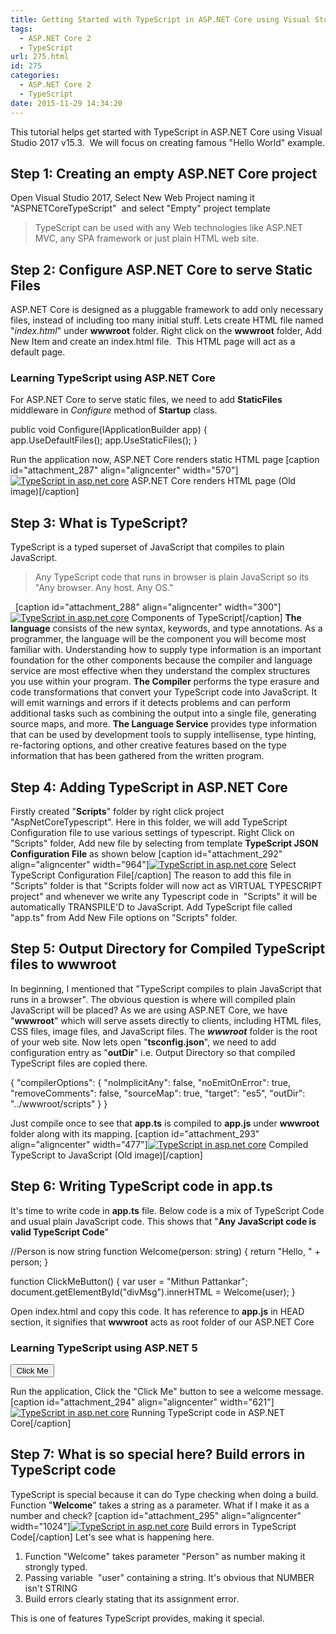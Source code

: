 ```yaml
---
title: Getting Started with TypeScript in ASP.NET Core using Visual Studio
tags:
  - ASP.NET Core 2
  - TypeScript
url: 275.html
id: 275
categories:
  - ASP.NET Core 2
  - TypeScript
date: 2015-11-29 14:34:20
---
```


This tutorial helps get started with TypeScript in ASP.NET Core using Visual Studio 2017 v15.3.  We will focus on creating famous "Hello World" example.

Step 1: Creating an empty ASP.NET Core project
----------------------------------------------

Open Visual Studio 2017, Select New Web Project naming it "ASPNETCoreTypeScript"  and select "Empty" project template

> TypeScript can be used with any Web technologies like ASP.NET MVC, any SPA framework or just plain HTML web site.

Step 2: Configure ASP.NET Core to serve Static Files
----------------------------------------------------

ASP.NET Core is designed as a pluggable framework to add only necessary files, instead of including too many initial stuff. Lets create HTML file named "_index.html_" under **wwwroot** folder. Right click on the **wwwroot** folder, Add New Item and create an index.html file.  This HTML page will act as a default page.

<!DOCTYPE html>
<html>
<head>
    <meta charset="utf-8" />
    <title>ASP.NET Core TypeScript</title>
</head>
<body>
    <h3>Learning TypeScript using ASP.NET Core</h3>
</body>
</html>

For ASP.NET Core to serve static files, we need to add **StaticFiles** middleware in _Configure_ method of **Startup** class.

public void Configure(IApplicationBuilder app)
        {            
            app.UseDefaultFiles();
            app.UseStaticFiles();
        }

Run the application now, ASP.NET Core renders static HTML page \[caption id="attachment_287" align="aligncenter" width="570"\][![TypeScript in asp.net core](http://www.mithunvp.com/wp-content/uploads/2015/11/fourth.jpg)](http://www.mithunvp.com/wp-content/uploads/2015/11/fourth.jpg) ASP.NET Core renders HTML page (Old image)\[/caption\]

Step 3: What is TypeScript?
---------------------------

TypeScript is a typed superset of JavaScript that compiles to plain JavaScript.

> Any TypeScript code that runs in browser is plain JavaScript so its "Any browser. Any host. Any OS."

  \[caption id="attachment_288" align="aligncenter" width="300"\][![TypeScript in asp.net core](http://www.mithunvp.com/wp-content/uploads/2015/11/five-300x281.jpg)](http://www.mithunvp.com/wp-content/uploads/2015/11/five.jpg) Components of TypeScript\[/caption\] **The language** consists of the new syntax, keywords, and type annotations. As a programmer, the language will be the component you will become most familiar with. Understanding how to supply type information is an important foundation for the other components because the compiler and language service are most effective when they understand the complex structures you use within your program. **The Compiler** performs the type erasure and code transformations that convert your TypeScript code into JavaScript. It will emit warnings and errors if it detects problems and can perform additional tasks such as combining the output into a single file, generating source maps, and more. **The Language Service** provides type information that can be used by development tools to supply intellisense, type hinting, re-factoring options, and other creative features based on the type information that has been gathered from the written program.

Step 4: Adding TypeScript in ASP.NET Core
-----------------------------------------

Firstly created "**Scripts**" folder by right click project "AspNetCoreTypescript". Here in this folder, we will add TypeScript Configuration file to use various settings of typescript. Right Click on "Scripts" folder, Add new file by selecting from template **TypeScript JSON Configuration File** as shown below \[caption id="attachment_292" align="aligncenter" width="964"\][![TypeScript in asp.net core](http://www.mithunvp.com/wp-content/uploads/2015/11/six.jpg)](http://www.mithunvp.com/wp-content/uploads/2015/11/six.jpg) Select TypeScript Configuration File\[/caption\] The reason to add this file in "Scripts" folder is that "Scripts folder will now act as VIRTUAL TYPESCRIPT project" and whenever we write any Typescript code in  "Scripts" it will be automatically TRANSPILE'D to JavaScript. Add TypeScript file called "app.ts" from Add New File options on "Scripts" folder.

Step 5: Output Directory for Compiled TypeScript files to wwwroot
-----------------------------------------------------------------

In beginning, I mentioned that "TypeScript compiles to plain JavaScript that runs in a browser". The obvious question is where will compiled plain JavaScript will be placed? As we are using ASP.NET Core, we have "**wwwroot**" which will serve assets directly to clients, including HTML files, CSS files, image files, and JavaScript files. The _**wwwroot**_ folder is the root of your web site. Now lets open "**tsconfig.json**", we need to add configuration entry as "**outDir**" i.e. Output Directory so that compiled TypeScript files are copied there.

{
  "compilerOptions": {
    "noImplicitAny": false,
    "noEmitOnError": true,
    "removeComments": false,
    "sourceMap": true,
    "target": "es5", 
    "outDir": "../wwwroot/scripts" 
  }
}

Just compile once to see that **app.ts** is compiled to **app.js** under **wwwroot** folder along with its mapping. \[caption id="attachment_293" align="aligncenter" width="477"\][![TypeScript in asp.net core](http://www.mithunvp.com/wp-content/uploads/2015/11/seven.jpg)](http://www.mithunvp.com/wp-content/uploads/2015/11/seven.jpg) Compiled TypeScript to JavaScript (Old image)\[/caption\]

Step 6: Writing TypeScript code in app.ts
-----------------------------------------

It's time to write code in **app.ts** file. Below code is a mix of TypeScript Code and usual plain JavaScript code. This shows that "**Any JavaScript code is valid TypeScript Code**"

//Person is now string
function Welcome(person: string) {
    return "Hello, " + person;
}

function ClickMeButton() {
    var user = "Mithun Pattankar";
    document.getElementById("divMsg").innerHTML = Welcome(user);
}

Open index.html and copy this code. It has reference to **app.js** in HEAD section, it signifies that **wwwroot** acts as root folder of our ASP.NET Core

<!DOCTYPE html>
<html>
<head>
    <meta charset="utf-8" />
    <title>ASP.NET 5 TypeScript</title>
    <!\-\- app.js is loaded from wwwroot folder -->
    <script src="scripts/app.js"></script>
</head>
<body>
    <h3>Learning TypeScript using ASP.NET 5</h3>
    <input type="button" style="width:70px;" value="Click Me" onclick="ClickMeButton()"/>
    <div id="divMsg"></div>
</body>
</html>

Run the application, Click the "Click Me" button to see a welcome message. \[caption id="attachment_294" align="aligncenter" width="621"\][![TypeScript in asp.net core](http://www.mithunvp.com/wp-content/uploads/2015/11/eight.jpg)](http://www.mithunvp.com/wp-content/uploads/2015/11/eight.jpg) Running TypeScript code in ASP.NET Core\[/caption\]

Step 7: What is so special here? Build errors in TypeScript code
----------------------------------------------------------------

TypeScript is special because it can do Type checking when doing a build. Function "**Welcome**" takes a string as a parameter. What if I make it as a number and check? \[caption id="attachment_295" align="aligncenter" width="1024"\][![TypeScript in asp.net core](http://www.mithunvp.com/wp-content/uploads/2015/11/nine-1024x468.jpg)](http://www.mithunvp.com/wp-content/uploads/2015/11/nine.jpg) Build errors in TypeScript Code\[/caption\] Let's see what is happening here.

1.  Function "Welcome" takes parameter "Person" as number making it strongly typed.
2.  Passing variable  "user" containing a string. It's obvious that NUMBER isn't STRING
3.  Build errors clearly stating that its assignment error.

This is one of features TypeScript provides, making it special.